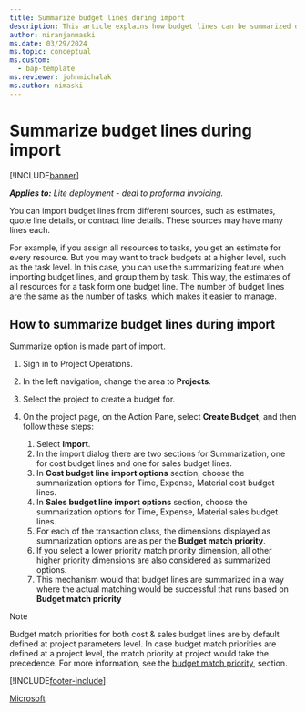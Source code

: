 ```yaml
---
title: Summarize budget lines during import
description: This article explains how budget lines can be summarized during import.
author: niranjanmaski
ms.date: 03/29/2024
ms.topic: conceptual
ms.custom: 
  - bap-template
ms.reviewer: johnmichalak
ms.author: nimaski
---
```


# Summarize budget lines during import

[!INCLUDE[banner](../../includes/banner.md)]

**_Applies to:_** _Lite deployment - deal to proforma invoicing._

You can import budget lines from different sources, such as estimates, quote line details, or contract line details. These sources may have many lines each.

For example, if you assign all resources to tasks, you get an estimate for every resource. But you may want to track budgets at a higher level, such as the task level. In this case, you can use the summarizing feature when importing budget lines, and group them by task. This way, the estimates of all resources for a task form one budget line. The number of budget lines are the same as the number of tasks, which makes it easier to manage.

## How to summarize budget lines during import

Summarize option is made part of import. 

1. Sign in to Project Operations.
1. In the left navigation, change the area to **Projects**.
1. Select the project to create a budget for.
1. On the project page, on the Action Pane, select **Create Budget**, and then follow these steps:

    1. Select **Import**.
    1. In the import dialog there are two sections for Summarization, one for cost budget lines and one for sales budget lines. 
    1. In **Cost budget line import options** section, choose the summarization options for Time, Expense, Material cost budget lines.
    1. In **Sales budget line import options** section, choose the summarization options for Time, Expense, Material sales budget lines.
    1. For each of the transaction class, the dimensions displayed as summarization options are as per the **Budget match priority**.
    1. If you select a lower priority match priority dimension, all other higher priority dimensions are also considered as summarized options.
    1. This mechanism would that budget lines are summarized in a way where the actual matching would be successful that runs based on **Budget match priority**

> [!NOTE]
> Budget match priorities for both cost & sales budget lines are by default defined at project parameters level. In case budget match priorities are defined at a project level, the match priority at project would take the precedence. For more information, see the [budget match priority](budget-line-match-priority.md),  section.


[!INCLUDE[footer-include](../../includes/footer-banner.md)]

[Microsoft](https://www.microsoft.com)
